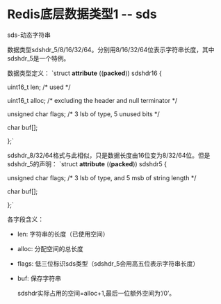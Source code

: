 # Redis底层数据类型1 -- sds

sds-动态字符串

数据类型sdshdr_5/8/16/32/64。分别用8/16/32/64位表示字符串长度，其中sdshdr_5是一个特例。

数据类型定义：
`struct __attribute__ ((__packed__)) sdshdr16 {

  uint16_t len; /* used */

  uint16_t alloc; /* excluding the header and null terminator */

  unsigned char flags; /* 3 lsb of type, 5 unused bits */

  char buf[];

};`

sdshdr_8/32/64格式与此相似，只是数据长度由16位变为8/32/64位。但是sdshdr_5的声明：
`struct __attribute__ ((__packed__)) sdshdr5 {

  unsigned char flags; /* 3 lsb of type, and 5 msb of string length */

  char buf[];

};`

各字段含义：

* len: 字符串的长度（已使用空间）

* alloc: 分配空间的总长度

* flags: 低三位标识sds类型（sdshdr_5会用高五位表示字符串长度）

* buf: 保存字符串

  sdshdr实际占用的空间=alloc+1,最后一位额外空间为‘/0’。

